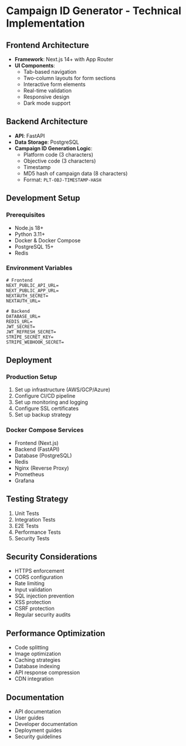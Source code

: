 # Campaign ID Generator - Technical Implementation

## Frontend Architecture
- **Framework**: Next.js 14+ with App Router
- **UI Components**:
  - Tab-based navigation
  - Two-column layouts for form sections
  - Interactive form elements
  - Real-time validation
  - Responsive design
  - Dark mode support

## Backend Architecture
- **API**: FastAPI
- **Data Storage**: PostgreSQL
- **Campaign ID Generation Logic**:
  - Platform code (3 characters)
  - Objective code (3 characters)
  - Timestamp
  - MD5 hash of campaign data (8 characters)
  - Format: `PLT-OBJ-TIMESTAMP-HASH`

## Development Setup

### Prerequisites
- Node.js 18+
- Python 3.11+
- Docker & Docker Compose
- PostgreSQL 15+
- Redis

### Environment Variables
```env
# Frontend
NEXT_PUBLIC_API_URL=
NEXT_PUBLIC_APP_URL=
NEXTAUTH_SECRET=
NEXTAUTH_URL=

# Backend
DATABASE_URL=
REDIS_URL=
JWT_SECRET=
JWT_REFRESH_SECRET=
STRIPE_SECRET_KEY=
STRIPE_WEBHOOK_SECRET=
```

## Deployment

### Production Setup
1. Set up infrastructure (AWS/GCP/Azure)
2. Configure CI/CD pipeline
3. Set up monitoring and logging
4. Configure SSL certificates
5. Set up backup strategy

### Docker Compose Services
- Frontend (Next.js)
- Backend (FastAPI)
- Database (PostgreSQL)
- Redis
- Nginx (Reverse Proxy)
- Prometheus
- Grafana

## Testing Strategy
1. Unit Tests
2. Integration Tests
3. E2E Tests
4. Performance Tests
5. Security Tests

## Security Considerations
- HTTPS enforcement
- CORS configuration
- Rate limiting
- Input validation
- SQL injection prevention
- XSS protection
- CSRF protection
- Regular security audits

## Performance Optimization
- Code splitting
- Image optimization
- Caching strategies
- Database indexing
- API response compression
- CDN integration

## Documentation
- API documentation
- User guides
- Developer documentation
- Deployment guides
- Security guidelines 